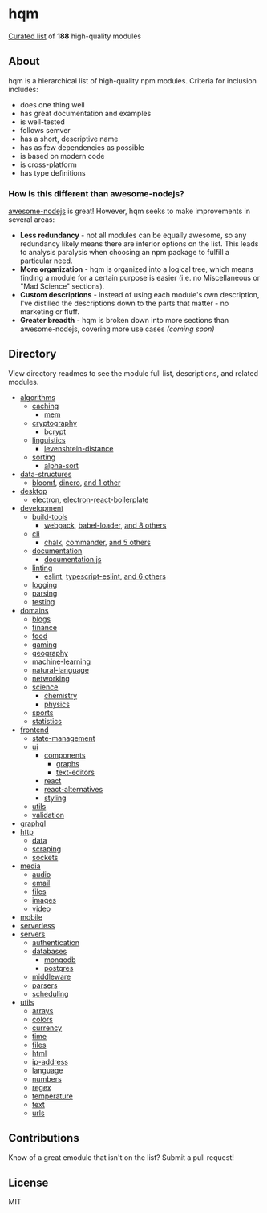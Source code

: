 # hqm

[Curated list](#directory) of **188** high-quality modules

## About

hqm is a hierarchical list of high-quality npm modules. Criteria for inclusion includes:
* does one thing well
* has great documentation and examples
* is well-tested
* follows semver
* has a short, descriptive name
* has as few dependencies as possible
* is based on modern code
* is cross-platform
* has type definitions

### How is this different than awesome-nodejs?

[awesome-nodejs](https://github.com/sindresorhus/awesome-nodejs) is great! However, hqm seeks to make improvements in several areas:
* **Less redundancy** - not all modules can be equally awesome, so any redundancy likely means there are inferior options on the list. This leads to analysis paralysis when choosing an npm package to fulfill a particular need.
* **More organization** - hqm is organized into a logical tree, which means finding a module for a certain purpose is easier (i.e. no Miscellaneous or "Mad Science" sections).
* **Custom descriptions** - instead of using each module's own description, I've distilled the descriptions down to the parts that matter - no marketing or fluff.
* **Greater breadth** - hqm is broken down into more sections than awesome-nodejs, covering more use cases *(coming soon)*

## Directory

View directory readmes to see the module full list, descriptions, and related modules.

* [algorithms](algorithms)
  * [caching](algorithms/caching)
    * [mem](https://github.com/sindresorhus/mem)
  * [cryptography](algorithms/cryptography)
    * [bcrypt](https://github.com/dcodeIO/bcrypt.js)
  * [linguistics](algorithms/linguistics)
    * [levenshtein-distance](https://github.com/hiddentao/fast-levenshtein)
  * [sorting](algorithms/sorting)
    * [alpha-sort](https://github.com/sindresorhus/alpha-sort)
* [data-structures](data-structures)
  * [bloomf](https://github.com/khalilw1/bloomf), [dinero](https://github.com/sarahdayan/dinero.js), [and 1 other](data-structures)
* [desktop](desktop)
  * [electron](https://github.com/electron/electron), [electron-react-boilerplate](https://github.com/chentsulin/electron-react-boilerplate)
* [development](development)
  * [build-tools](development/build-tools)
    * [webpack](https://github.com/webpack/webpack), [babel-loader](https://github.com/babel/babel-loader), [and 8 others](development/build-tools)
  * [cli](development/cli)
    * [chalk](https://github.com/chalk/chalk), [commander](https://github.com/tj/commander.js), [and 5 others](development/cli)
  * [documentation](development/documentation)
    * [documentation.js](https://github.com/documentationjs/documentation)
  * [linting](development/linting)
    * [eslint](https://github.com/eslint/eslint), [typescript-eslint](https://github.com/typescript-eslint/typescript-eslint), [and 6 others](development/linting)
  * [logging](development/logging)
  * [parsing](development/meta/parsing)
  * [testing](development/testing)
* [domains](domains)
  * [blogs](domains/blogs)
  * [finance](domains/finance)
  * [food](domains/food)
  * [gaming](domains/gaming)
  * [geography](domains/geography)
  * [machine-learning](domains/machine-learning)
  * [natural-language](domains/natural-language)
  * [networking](domains/networking)
  * [science](domains/science)
    * [chemistry](domains/science/chemistry)
    * [physics](domains/science/physics)
  * [sports](domains/sports)
  * [statistics](domains/statistics)
* [frontend](frontend)
  * [state-management](frontend/state-management)
  * [ui](frontend/ui)
    * [components](frontend/ui/components)
      * [graphs](frontend/ui/components/graphs)
      * [text-editors](frontend/ui/components/text-editors)
    * [react](frontend/ui/react)
    * [react-alternatives](frontend/ui/react-alternatives)
    * [styling](frontend/ui/styling)
  * [utils](frontend/utils)
  * [validation](frontend/validation)
* [graphql](graphql)
* [http](http)
  * [data](http/data)
  * [scraping](http/scraping)
  * [sockets](http/sockets)
* [media](media)
  * [audio](media/audio)
  * [email](media/email)
  * [files](media/files)
  * [images](media/images)
  * [video](media/video)
* [mobile](mobile)
* [serverless](serverless)
* [servers](servers)
  * [authentication](servers/authentication)
  * [databases](servers/databases)
    * [mongodb](servers/databases/mongodb)
    * [postgres](servers/databases/postgres)
  * [middleware](servers/middleware)
  * [parsers](servers/parsers)
  * [scheduling](servers/scheduling)
* [utils](utils)
  * [arrays](utils/arrays)
  * [colors](utils/colors)
  * [currency](utils/currency)
  * [time](utils/date-time)
  * [files](utils/files)
  * [html](utils/html)
  * [ip-address](utils/ip-address)
  * [language](utils/language)
  * [numbers](utils/numbers)
  * [regex](utils/regex)
  * [temperature](utils/temperature)
  * [text](utils/text)
  * [urls](utils/urls)

## Contributions

Know of a great emodule that isn't on the list? Submit a pull request!

## License

MIT

